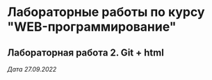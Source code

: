 # Лабораторные работы по курсу "WEB-программирование"

## Лабораторная работа 2. Git + html

*Дата 27.09.2022*
